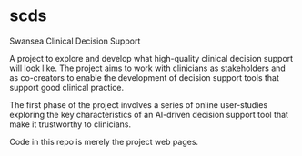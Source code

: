 # scds
 Swansea Clinical Decision Support

 A project to explore and develop what high-quality clinical decision support will look like. The project aims to work with clinicians as stakeholders and as co-creators to enable the development of decision support tools that support good clinical practice.

 The first phase of the project involves a series of online user-studies exploring the key characteristics of an AI-driven decision support tool that make it trustworthy to clinicians.

 Code in this repo is merely the project web pages.
